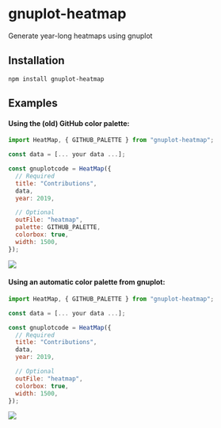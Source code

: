 # gnuplot-heatmap
Generate year-long heatmaps using gnuplot

## Installation
```
npm install gnuplot-heatmap
```

## Examples
#### Using the (old) GitHub color palette:
```javascript
import HeatMap, { GITHUB_PALETTE } from "gnuplot-heatmap";

const data = [... your data ...];

const gnuplotcode = HeatMap({
  // Required
  title: "Contributions",
  data,
  year: 2019,

  // Optional
  outFile: "heatmap",
  palette: GITHUB_PALETTE,
  colorbox: true,
  width: 1500,
});
```

![](https://i.imgur.com/7hpvjss.png)

#### Using an automatic color palette from gnuplot:
```javascript
import HeatMap, { GITHUB_PALETTE } from "gnuplot-heatmap";

const data = [... your data ...];

const gnuplotcode = HeatMap({
  // Required
  title: "Contributions",
  data,
  year: 2019,

  // Optional
  outFile: "heatmap",
  colorbox: true,
  width: 1500,
});
```

![](https://i.imgur.com/BPQSV6L.png)
